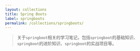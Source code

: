 ```yaml
---
layout: collections
title: Spring Boots
label: springboots
permalink: /collections/springboots/
---
```


<!-- Content for the Spring Boots collection -->

> 关于`springboot`相关的学习笔记，包括`springboot`的基础知识、`springboot`的进阶知识、`springboot`的实战项目等。